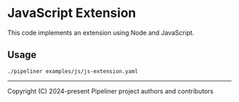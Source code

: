 # JavaScript Extension

This code implements an extension using Node and JavaScript.

## Usage

```shell
./pipeliner examples/js/js-extension.yaml
```

---

Copyright (C) 2024-present Pipeliner project authors and contributors